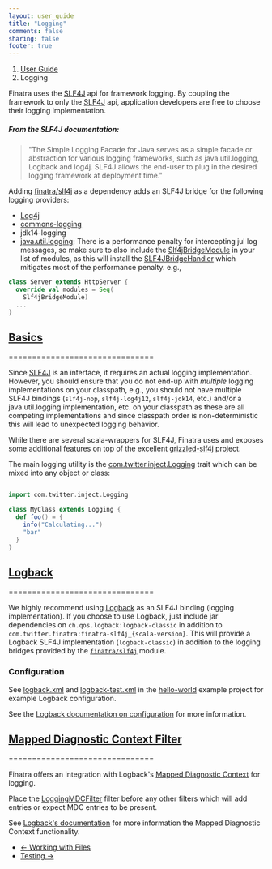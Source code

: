 ```yaml
---
layout: user_guide
title: "Logging"
comments: false
sharing: false
footer: true
---
```


<ol class="breadcrumb">
  <li><a href="/finatra/user-guide">User Guide</a></li>
  <li class="active">Logging</li>
</ol>

Finatra uses the [SLF4J](http://www.slf4j.org/manual.html) api for framework logging. By coupling the framework to only the [SLF4J](http://www.slf4j.org/manual.html) api, application developers are free to choose their logging implementation.

##### From the SLF4J documentation:
> "The Simple Logging Facade for Java serves as a simple facade or abstraction for various logging frameworks, such as java.util.logging, Logback and log4j. SLF4J allows the end-user to plug in the desired logging framework at deployment time."

Adding [finatra/slf4j](https://github.com/twitter/finatra/tree/master/slf4j) as a dependency adds an SLF4J bridge for the following logging providers:

  * [Log4j](http://en.wikipedia.org/wiki/Log4j)
  * [commons-logging](http://commons.apache.org/proper/commons-logging/)
  * jdk14-logging
  * [java.util.logging](http://docs.oracle.com/javase/7/docs/api/index.html?java/util/logging/package-summary.html): There is a performance penalty for intercepting jul log messages, so make sure to also include the [Slf4jBridgeModule](https://github.com/twitter/finatra/tree/master/slf4j/src/main/scala/com/twitter/finatra/logging/modules/Slf4jBridgeModule.scala) in your list of modules, as this will install the [SLF4JBridgeHandler](http://www.slf4j.org/api/org/slf4j/bridge/SLF4JBridgeHandler.html) which mitigates most of the performance penalty. e.g.,

```scala
class Server extends HttpServer {
  override val modules = Seq(
    Slf4jBridgeModule)
  ...
}
```
<div></div>

## <a class="anchor" name="basics" href="#basics">Basics</a>
===============================

Since [SLF4J](http://www.slf4j.org/manual.html) is an interface, it requires an actual logging implementation. However, you should ensure that you do not end-up with *multiple* logging implementations on your classpath, e.g., you should not have multiple SLF4J bindings (`slf4j-nop`, `slf4j-log4j12`, `slf4j-jdk14`, etc.) and/or a java.util.logging implementation, etc. on your classpath as these are all competing implementations and since classpath order is non-deterministic this will lead to unexpected logging behavior.

While there are several scala-wrappers for SLF4J, Finatra uses and exposes some additional features on top of the excellent [grizzled-slf4j](http://software.clapper.org/grizzled-slf4j/) project.

The main logging utility is the [com.twitter.inject.Logging](https://github.com/twitter/finatra/tree/master/inject/inject-core/src/main/scala/com/twitter/inject/Logging.scala) trait which can be mixed into any object or class:

```scala

import com.twitter.inject.Logging

class MyClass extends Logging {
  def foo() = {
    info("Calculating...")
    "bar"
  }
}
```
<div></div>

## <a class="anchor" name="logback" href="#logback">Logback</a>
===============================

We highly recommend using [Logback](http://logback.qos.ch/) as an SLF4J binding (logging implementation). If you choose to use Logback, just include jar dependencies on `ch.qos.logback:logback-classic` in addition to `com.twitter.finatra:finatra-slf4j_{scala-version}`. This will provide a Logback SLF4J implementation (`logback-classic`) in addition to the logging bridges provided by the [`finatra/slf4j`](https://github.com/twitter/finatra/tree/master/slf4j) module.

### Configuration

See [logback.xml](https://github.com/twitter/finatra/tree/master/examples/hello-world/src/main/resources/logback.xml) and [logback-test.xml](.https://github.com/twitter/finatra/tree/master/examples/hello-world/src/test/resources/logback-test.xml) in the [hello-world](https://github.com/twitter/finatra/tree/master/examples/hello-world) example project for example Logback configuration.

See the [Logback documentation on configuration](http://logback.qos.ch/manual/configuration.html) for more information.

## <a class="anchor" name="mdc" href="#mdc">Mapped Diagnostic Context Filter</a>
===============================

Finatra offers an integration with Logback's [Mapped Diagnostic Context](http://logback.qos.ch/manual/mdc.html) for logging.

Place the [LoggingMDCFilter](https://github.com/twitter/finatra/tree/master/slf4j/src/main/scala/com/twitter/finatra/logging/filter/LoggingMDCFilter.scala) filter before any other filters which will add entries or expect MDC entries to be present.

See [Logback's documentation](http://logback.qos.ch/manual/mdc.html) for more information the Mapped Diagnostic Context functionality.

<nav>
  <ul class="pager">
    <li class="previous"><a href="/finatra/user-guide/files"><span aria-hidden="true">&larr;</span>&nbsp;Working&nbsp;with&nbsp;Files</a></li>
    <li class="next"><a href="/finatra/user-guide/testing">Testing&nbsp;<span aria-hidden="true">&rarr;</span></a></li>
  </ul>
</nav>
